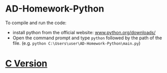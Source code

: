 # AD-Homework-Python
To compile and run the code:
- install python from the official website: www.python.org/downloads/
- Open the command prompt and type ```python``` followed by the path of the file. (e.g. ```python C:\Users\user\AD-Homework-Python\main.py```)

# [C Version](https://github.com/valentineMihnea/AD-Homework-C)
